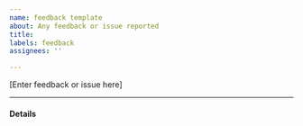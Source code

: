 ```yaml
---
name: feedback template
about: Any feedback or issue reported
title: 
labels: feedback
assignees: ''

---
```


[Enter feedback or issue here]

---

#### Details

